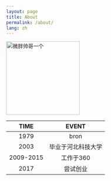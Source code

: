 ```yaml
---
layout: page
title: About
permalink: /about/
lang: zh
---
```

<img src="http://pf1gwfhv7.bkt.clouddn.com/%E6%9B%B9%E5%BB%BA%E5%B3%B0.jpg" alt="微胖帅哥一个" style="width:200px;"/>

|TIME|EVENT|
|:---:|:----:|
|1979 | bron|
|2003 | 毕业于河北科技大学| 
|2009-2015| 工作于360|
|2017 | 尝试创业|

